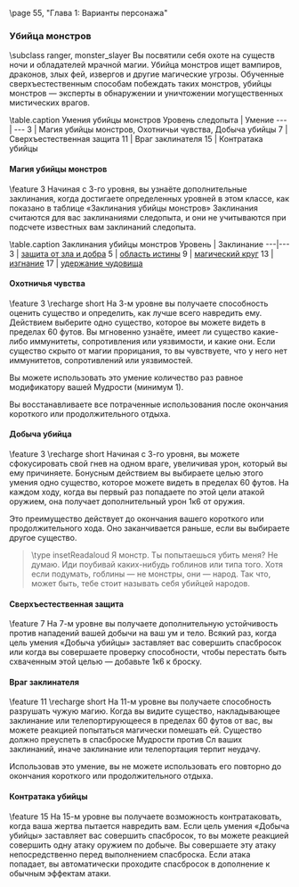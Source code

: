 \page 55, "Глава 1: Варианты персонажа"
### Убийца монстров 
\subclass ranger, monster_slayer
Вы посвятили себя охоте на существ ночи и обладателей мрачной магии. Убийца монстров ищет вампиров, драконов, злых фей, извергов и другие магические угрозы. Обученные сверхъестественным способам побеждать таких монстров, убийцы монстров — эксперты в обнаружении и уничтожении могущественных мистических врагов.

\table.caption Умения убийцы монстров
Уровень следопыта | Умение
--- | ---
3 | Магия убийцы монстров, Охотничьи чувства, Добыча убийцы
7 | Сверхъестественная защита
11 | Враг заклинателя
15 | Контратака убийцы

#### Магия убийцы монстров
\feature 3
Начиная с 3-го уровня, вы узнаёте дополнительные заклинания, когда достигаете определенных уровней в этом классе, как показано в таблице «Заклинания убийцы монстров» Заклинания считаются для вас заклинаниями следопыта, и они не учитываются при подсчете известных вам заклинаний следопыта.

\table.caption Заклинания убийцы монстров
Уровень | Заклинание
---|---
3 | [защита от зла и добра](spell.protection_from_evil_and_good)
5 | [область истины](spell.zone_of_truth)
9 | [магический круг](spell.magic_circle)
13 | [изгнание](spell.banishment)
17 | [удержание чудовища](spell.hold_monster)

#### Охотничья чувства
\feature 3
\recharge short
На 3-м уровне вы получаете способность оценить существо и определить, как лучше всего навредить ему. Действием выберите одно существо, которое вы можете видеть в пределах 60 футов. Вы мгновенно узнаёте, имеет ли существо какие-либо иммунитеты, сопротивления или уязвимости, и какие они. Если существо скрыто от магии прорицания, то вы чувствуете, что у него нет иммунитетов, сопротивлений или уязвимостей.

Вы можете использовать это умение количество раз равное модификатору вашей Мудрости (минимум 1).

Вы восстанавливаете все потраченные использования после окончания короткого или продолжительного отдыха.

#### Добыча убийца
\feature 3
\recharge short
Начиная с 3-го уровня, вы можете сфокусировать свой гнев на одном враге, увеличивая урон, который вы ему причиняете. Бонусным действием вы выбираете целью этого умения одно существо, которое можете видеть в пределах 60 футов. На каждом ходу, когда вы первый раз попадаете по этой цели атакой оружием, она получает дополнительный урон 1к6 от оружия.

Это преимущество действует до окончания вашего короткого или продолжительного хода. Оно заканчивается раньше, если вы выбираете другое существо.

> \type insetReadaloud Я монстр. Ты попытаешься убить меня?
> Не думаю. Иди поубивай каких-нибудь гоблинов или типа того. Хотя если подумать, гоблины — не монстры, они — народ. Так что, может быть, тебе стоит называть себя убийцей народов.

#### Сверхъестественная защита
\feature 7
На 7-м уровне вы получаете дополнительную устойчивость против нападений вашей добычи на ваш ум и тело. Всякий раз, когда цель умения «Добыча убийцы» заставляет вас совершить спасбросок или когда вы совершаете проверку способности, чтобы перестать быть схваченным этой целью — добавьте 1к6 к броску.

#### Враг заклинателя
\feature 11
\recharge short
На 11-м уровне вы получаете способность разрушать чужую магию. Когда вы видите существо, накладывающее заклинание или телепортирующееся в пределах 60 футов от вас, вы можете реакцией попытаться магически помешать ей. Существо должно преуспеть в спасброске Мудрости против Сл ваших заклинаний, иначе заклинание или телепортация терпит неудачу.

Использовав это умение, вы не можете использовать его повторно до окончания короткого или продолжительного отдыха.

#### Контратака убийцы
\feature 15
На 15-м уровне вы получаете возможность контратаковать, когда ваша жертва пытается навредить вам. Если цель умения «Добыча убийцы» заставляет вас совершить спасбросок, то вы можете реакцией совершить одну атаку оружием по добыче. Вы совершаете эту атаку непосредственно перед выполнением спасброска. Если атака попадает, вы автоматически проходите спасбросок в дополнение к обычным эффектам атаки.
